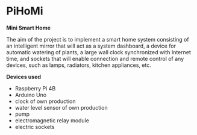 # PiHoMi
********Mini Smart Home********

The aim of the project is to implement a smart home system consisting of an intelligent mirror that will act as a system dashboard, a device for automatic watering of plants, a large wall clock synchronized with Internet time, and sockets that will enable connection and remote control of any devices, such as lamps, radiators, kitchen appliances, etc.

******Devices used******
 - Raspberry Pi 4B
 - Arduino Uno
 - clock of own production
 - water level sensor of own production
 - pump
 - electromagnetic relay module
 - electric sockets
